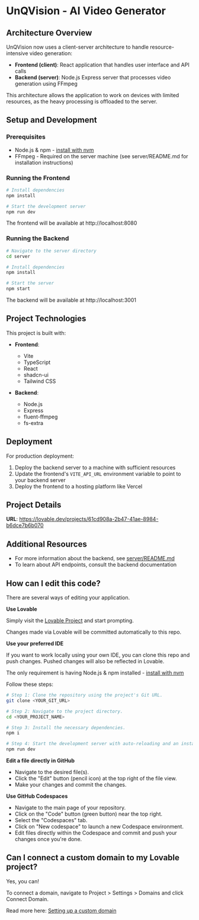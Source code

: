 # UnQVision - AI Video Generator

## Architecture Overview

UnQVision now uses a client-server architecture to handle resource-intensive video generation:

- **Frontend (client)**: React application that handles user interface and API calls
- **Backend (server)**: Node.js Express server that processes video generation using FFmpeg

This architecture allows the application to work on devices with limited resources, as the heavy processing is offloaded to the server.

## Setup and Development

### Prerequisites

- Node.js & npm - [install with nvm](https://github.com/nvm-sh/nvm#installing-and-updating)
- FFmpeg - Required on the server machine (see server/README.md for installation instructions)

### Running the Frontend

```sh
# Install dependencies
npm install

# Start the development server
npm run dev
```

The frontend will be available at http://localhost:8080

### Running the Backend

```sh
# Navigate to the server directory
cd server

# Install dependencies
npm install

# Start the server
npm start
```

The backend will be available at http://localhost:3001

## Project Technologies

This project is built with:

- **Frontend**:
  - Vite
  - TypeScript
  - React
  - shadcn-ui
  - Tailwind CSS

- **Backend**:
  - Node.js
  - Express
  - fluent-ffmpeg
  - fs-extra

## Deployment

For production deployment:

1. Deploy the backend server to a machine with sufficient resources
2. Update the frontend's `VITE_API_URL` environment variable to point to your backend server
3. Deploy the frontend to a hosting platform like Vercel

## Project Details

**URL**: https://lovable.dev/projects/61cd908a-2b47-41ae-8984-b6dce7b6b070

## Additional Resources

- For more information about the backend, see [server/README.md](server/README.md)
- To learn about API endpoints, consult the backend documentation

## How can I edit this code?

There are several ways of editing your application.

**Use Lovable**

Simply visit the [Lovable Project](https://lovable.dev/projects/61cd908a-2b47-41ae-8984-b6dce7b6b070) and start prompting.

Changes made via Lovable will be committed automatically to this repo.

**Use your preferred IDE**

If you want to work locally using your own IDE, you can clone this repo and push changes. Pushed changes will also be reflected in Lovable.

The only requirement is having Node.js & npm installed - [install with nvm](https://github.com/nvm-sh/nvm#installing-and-updating)

Follow these steps:

```sh
# Step 1: Clone the repository using the project's Git URL.
git clone <YOUR_GIT_URL>

# Step 2: Navigate to the project directory.
cd <YOUR_PROJECT_NAME>

# Step 3: Install the necessary dependencies.
npm i

# Step 4: Start the development server with auto-reloading and an instant preview.
npm run dev
```

**Edit a file directly in GitHub**

- Navigate to the desired file(s).
- Click the "Edit" button (pencil icon) at the top right of the file view.
- Make your changes and commit the changes.

**Use GitHub Codespaces**

- Navigate to the main page of your repository.
- Click on the "Code" button (green button) near the top right.
- Select the "Codespaces" tab.
- Click on "New codespace" to launch a new Codespace environment.
- Edit files directly within the Codespace and commit and push your changes once you're done.

## Can I connect a custom domain to my Lovable project?

Yes, you can!

To connect a domain, navigate to Project > Settings > Domains and click Connect Domain.

Read more here: [Setting up a custom domain](https://docs.lovable.dev/tips-tricks/custom-domain#step-by-step-guide)
